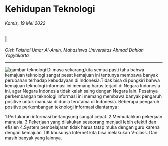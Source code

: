 # Kehidupan Teknologi 

###### Kamis, 19 Mei 2022

### |

_Oleh Faishal Umar Al-Amin, Mahasiswa Universitas Ahmad Dahlan Yogyakarta_

---
![gambar teknologi](../img/ram.webp)
Di masa sekarang,kita semua pasti tahu bahwa kemajuan teknologi sangat pesat kemajuan ini tentunya membawa banyak perubahan terhadap kebudayaan di Indonesia.Tidak bisa di pungkiri bahwa kemajuan teknologi informasi ini memang harus terjadi di Negara Indonesia ini, agar Negara Indonesia tidak kalah saing dengan Negara lain.
Pesatnya perkembangan teknologi informasi ini memang membawa banyak pengaruh positive untuk manusia di dunia terutama di Indonesia.
Beberapa pengaruh positive perkembangan teknologi informasi diantarnya :

1.Pertukaran informasi berlangsung sangat cepat.
2.Memudahkan pekerjaan manusia.
3.Pekerjaan yang dilakukan seseorang menjadi lebih efektif dan efisien
4.System pembelajaran tidak harus tatap muka dengan guru karena dengan kemajuan TIK khusunya Internet kita bisa melakukan V-class. Dan masih banyak yang lainnya.